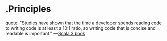# .Principles
quote: "Studies have shown that the time a developer spends reading code to writing code is at least a 10:1 ratio, so writing code that is concise and readable is important." —[Scala 3 book](https://docs.scala-lang.org/scala3/book/scala-features.html)
